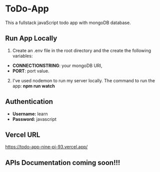 # ToDo-App

This a fullstack javaScript todo app with mongoDB database.

## Run App Locally

1. Create an .env file in the root directory and the create the following variables:

- **CONNECTIONSTRING**: your mongoDB URI,
- **PORT**: port value. 

2. I've used nodemon to run my server locally.
The command to run the app: **npm run watch**

## Authentication

- **Username:** learn
- **Password:** javascript

## Vercel URL

https://todo-app-nine-pi-93.vercel.app/

## APIs Documentation coming soon!!!
